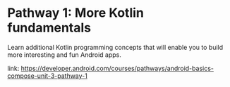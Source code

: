 # Pathway 1: More Kotlin fundamentals

Learn additional Kotlin programming concepts that will enable you to build more interesting and fun Android apps.

link: https://developer.android.com/courses/pathways/android-basics-compose-unit-3-pathway-1
